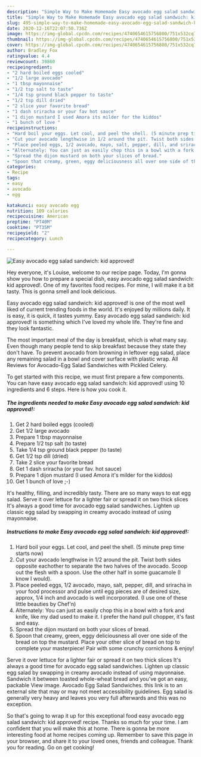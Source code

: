 ```yaml
---
description: "Simple Way to Make Homemade Easy avocado egg salad sandwich: kid approved!"
title: "Simple Way to Make Homemade Easy avocado egg salad sandwich: kid approved!"
slug: 495-simple-way-to-make-homemade-easy-avocado-egg-salad-sandwich-kid-approved
date: 2020-12-16T22:07:50.736Z
image: https://img-global.cpcdn.com/recipes/4740654615756800/751x532cq70/easy-avocado-egg-salad-sandwich-kid-approved-recipe-main-photo.jpg
thumbnail: https://img-global.cpcdn.com/recipes/4740654615756800/751x532cq70/easy-avocado-egg-salad-sandwich-kid-approved-recipe-main-photo.jpg
cover: https://img-global.cpcdn.com/recipes/4740654615756800/751x532cq70/easy-avocado-egg-salad-sandwich-kid-approved-recipe-main-photo.jpg
author: Bradley Fox
ratingvalue: 4.4
reviewcount: 39860
recipeingredient:
- "2 hard boiled eggs cooled"
- "1/2 large avocado"
- "1 tbsp mayonnaise"
- "1/2 tsp salt to taste"
- "1/4 tsp ground black pepper to taste"
- "1/2 tsp dill dried"
- "2 slice your favorite bread"
- "1 dash sriracha or your fav hot sauce"
- "1 dijon mustard I used Amora its milder for the kiddos"
- "1 bunch of love "
recipeinstructions:
- "Hard boil your eggs. Let cool, and peel the shell. (5 minute prep time starts now)"
- "Cut your avocado lengthwise in 1/2 around the pit. Twist both sides opposite eachother to separate the two halves of the avocado. Scoop out the flesh with a spoon. Use the other half in some guacamole (I know I would)."
- "Place peeled eggs, 1/2 avocado, mayo, salt, pepper, dill, and sriracha in your food processor and pulse until egg pieces are of desired size, approx, 1/4 inch and avocado is well incorporated. (I use one of these little beauties by Chef&#39;n)"
- "Alternately: You can just as easily chop this in a bowl with a fork and knife, like my dad used to make it. I prefer the hand pull chopper, it&#39;s fast and easy."
- "Spread the dijon mustard on both your slices of bread."
- "Spoon that creamy, green, eggy deliciousness all over one side of the bread on top the mustard. Place your other slice of bread on top to complete your masterpiece! Pair with some crunchy cornichons &amp; enjoy!"
categories:
- Recipe
tags:
- easy
- avocado
- egg

katakunci: easy avocado egg 
nutrition: 109 calories
recipecuisine: American
preptime: "PT40M"
cooktime: "PT35M"
recipeyield: "2"
recipecategory: Lunch

---
```



![Easy avocado egg salad sandwich: kid approved!](https://img-global.cpcdn.com/recipes/4740654615756800/751x532cq70/easy-avocado-egg-salad-sandwich-kid-approved-recipe-main-photo.jpg)

Hey everyone, it's Louise, welcome to our recipe page. Today, I'm gonna show you how to prepare a special dish, easy avocado egg salad sandwich: kid approved!. One of my favorites food recipes. For mine, I will make it a bit tasty. This is gonna smell and look delicious.

Easy avocado egg salad sandwich: kid approved! is one of the most well liked of current trending foods in the world. It's enjoyed by millions daily. It is easy, it is quick, it tastes yummy. Easy avocado egg salad sandwich: kid approved! is something which I've loved my whole life. They're fine and they look fantastic.

The most important meal of the day is breakfast, which is what many say. Even though many people tend to skip breakfast because they state they don&#39;t have. To prevent avocado from browning in leftover egg salad, place any remaining salad in a bowl and cover surface with plastic wrap. All Reviews for Avocado-Egg Salad Sandwiches with Pickled Celery.


To get started with this recipe, we must first prepare a few components. You can have easy avocado egg salad sandwich: kid approved! using 10 ingredients and 6 steps. Here is how you cook it.

<!--inarticleads1-->

##### The ingredients needed to make Easy avocado egg salad sandwich: kid approved!:

1. Get 2 hard boiled eggs (cooled)
1. Get 1/2 large avocado
1. Prepare 1 tbsp mayonnaise
1. Prepare 1/2 tsp salt (to taste)
1. Take 1/4 tsp ground black pepper (to taste)
1. Get 1/2 tsp dill (dried)
1. Take 2 slice your favorite bread
1. Get 1 dash sriracha (or your fav. hot sauce)
1. Prepare 1 dijon mustard (I used Amora it&#39;s milder for the kiddos)
1. Get 1 bunch of love ;-)


It&#39;s healthy, filling, and incredibly tasty. There are so many ways to eat egg salad. Serve it over lettuce for a lighter fair or spread it on two thick slices It&#39;s always a good time for avocado egg salad sandwiches. Lighten up classic egg salad by swapping in creamy avocado instead of using mayonnaise. 

<!--inarticleads2-->

##### Instructions to make Easy avocado egg salad sandwich: kid approved!:

1. Hard boil your eggs. Let cool, and peel the shell. (5 minute prep time starts now)
1. Cut your avocado lengthwise in 1/2 around the pit. Twist both sides opposite eachother to separate the two halves of the avocado. Scoop out the flesh with a spoon. Use the other half in some guacamole (I know I would).
1. Place peeled eggs, 1/2 avocado, mayo, salt, pepper, dill, and sriracha in your food processor and pulse until egg pieces are of desired size, approx, 1/4 inch and avocado is well incorporated. (I use one of these little beauties by Chef&#39;n)
1. Alternately: You can just as easily chop this in a bowl with a fork and knife, like my dad used to make it. I prefer the hand pull chopper, it&#39;s fast and easy.
1. Spread the dijon mustard on both your slices of bread.
1. Spoon that creamy, green, eggy deliciousness all over one side of the bread on top the mustard. Place your other slice of bread on top to complete your masterpiece! Pair with some crunchy cornichons &amp; enjoy!


Serve it over lettuce for a lighter fair or spread it on two thick slices It&#39;s always a good time for avocado egg salad sandwiches. Lighten up classic egg salad by swapping in creamy avocado instead of using mayonnaise. Sandwich it between toasted whole-wheat bread and you&#39;ve got an easy, packable View image. Avocado Egg Salad Sandwiches. this link is to an external site that may or may not meet accessibility guidelines. Egg salad is generally very heavy and leaves you very full afterwards and this was no exception. 

So that's going to wrap it up for this exceptional food easy avocado egg salad sandwich: kid approved! recipe. Thanks so much for your time. I am confident that you will make this at home. There is gonna be more interesting food at home recipes coming up. Remember to save this page in your browser, and share it to your loved ones, friends and colleague. Thank you for reading. Go on get cooking!
